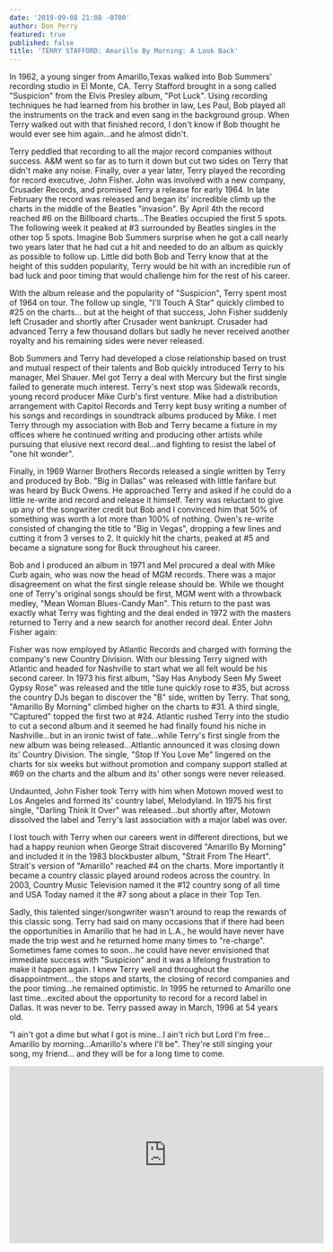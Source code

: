 ```yaml
---
date: '2019-09-08 21:08 -0700'
author: Don Perry
featured: true
published: false
title: 'TERRY STAFFORD: Amarillo By Morning: A Look Back'
---
```

In 1962, a young singer from Amarillo,Texas walked into Bob Summers' recording studio in El Monte, CA.  Terry Stafford brought in a song called "Suspicion" from the Elvis Presley album, "Pot Luck".  Using recording techniques he had learned from his brother in law, Les Paul, Bob played all the instruments on the track and even sang in the background group.  When Terry walked out with that finished record, I don't know if Bob thought he would ever see him again...and he almost didn't.  

Terry peddled that recording to all the major record companies without success.  A&M went so far as to turn it down but cut two sides on Terry that didn't make any noise.  Finally, over a year later, Terry played the recording for record executive, John Fisher.  John was involved with a new company, Crusader Records, and promised Terry a release for early 1964.  In late February the record was released and began its' incredible climb up the charts in the middle of the Beatles "invasion".  By April 4th the record reached #6 on the Billboard charts...The Beatles occupied the first 5 spots.  The following week it peaked at #3 surrounded by Beatles singles in the other top 5 spots. Imagine Bob Summers surprise when he got a call nearly two years later that he had cut a hit and needed to do an album as quickly as possible to follow up.  Little did both Bob and Terry know that at the height of this sudden popularity, Terry would be hit with an incredible run of bad luck and poor timing that would challenge him for the rest of his career.

With the album release and the popularity of "Suspicion", Terry spent most of 1964 on tour.  The follow up single, "I'll Touch A Star" quickly climbed to #25 on the charts... but at the height of that success, John Fisher suddenly left Crusader and shortly after Crusader went bankrupt.  Crusader had advanced Terry a few thousand dollars but sadly he never received another royalty and his remaining sides were never released.

Bob Summers and Terry had developed a close relationship based on trust and mutual respect of their talents and Bob quickly introduced Terry to his manager, Mel Shauer.  Mel got Terry a deal with Mercury but the first single failed to generate much interest.  Terry's next stop was Sidewalk records, young record producer Mike Curb's first venture.  Mike had a distribution arrangement with Capitol Records and Terry kept busy writing a number of his songs and recordings in soundtrack albums produced by Mike.  I met Terry through my association with Bob and Terry became a fixture in my offices where he continued writing and producing other artists while pursuing that elusive next record deal...and fighting to resist the label of "one hit wonder".

Finally, in 1969 Warner Brothers Records released a single written by Terry and produced by Bob.  "Big in Dallas" was released with little fanfare but was heard by Buck Owens.  He approached Terry and asked if he could do a little re-write and record and release it himself.  Terry was reluctant to give up any of the songwriter credit but Bob and I convinced him that 50% of something was worth a lot more than 100% of nothing.  Owen's re-write consisted of changing the title to "Big in Vegas", dropping a few lines and cutting it from 3 verses to 2.   It quickly hit the charts, peaked at #5 and became a signature song for Buck throughout his career.

Bob and I produced an album in 1971 and Mel procured a deal with Mike Curb again, who was now the head of MGM records.  There was a major disagreement on what the first single release should be.  While we thought one of Terry's original songs should be first, MGM went with a throwback medley, "Mean Woman Blues-Candy Man".  This return to the past was exactly what Terry was fighting and the deal ended in 1972 with the masters returned to Terry and a new search for another record deal.  Enter John Fisher again:

Fisher was now employed by Atlantic Records and charged with forming the company's new Country Division.  With our blessing Terry signed with Atlantic and headed for Nashville to start what we all felt would be his second career.  In 1973 his first album, "Say Has Anybody Seen My Sweet Gypsy Rose" was released and the title tune quickly rose to #35, but across the country DJs began to discover the "B" side, written by Terry.  That song, "Amarillo By Morning" climbed higher on the charts to #31.  A third single, "Captured" topped the first two at #24.  Atlantic rushed Terry into the studio to cut a second album and it seemed he had finally found his niche in Nashville...but in an ironic twist of fate...while Terry's first single from the new album was being released...Altlantic announced it was closing down its' Country Division.  The single, "Stop If You Love Me" lingered on the charts for six weeks but without promotion and company support stalled at #69 on the charts and the album and its' other songs were never released.

Undaunted, John Fisher took Terry with him when Motown moved west to Los Angeles and formed its' country label, Melodyland. In 1975 his first single, "Darling Think It Over" was released...but shortly after, Motown dissolved the label and Terry's last association with a major label was over.

I lost touch with Terry when our careers went in different directions, but we had a happy reunion when George Strait discovered "Amarillo By Morning" and included it in the 1983 blockbuster album, "Strait From The Heart".  Strait's version of "Amarillo" reached #4 on the charts.  More importantly it became a country classic played around rodeos across the country.  In 2003, Country Music Television named it the #12 country song of all time and USA Today named it the #7 song about a place in their Top Ten.

Sadly, this talented singer/songwriter wasn't around to reap the rewards of this classic song.  Terry had said on many occasions that if there had been the opportunities in Amarillo that he had in L.A., he would have never have made the trip west and he returned home many times to "re-charge".   Sometimes fame comes to soon...he could have never envisioned that immediate success with "Suspicion" and it was a lifelong frustration to make it happen again.  I knew Terry well and throughout the disappointment... the stops and starts, the closing of record companies and the poor timing...he remained optimistic.  In 1995 he returned to Amarillo one last time...excited about the opportunity to record for a record label in Dallas.  It was never to be.  Terry passed away in March, 1996 at 54 years old.

"I ain't got a dime but what I got is mine...I ain't rich but Lord I'm free... Amarillo by morning...Amarillo's where I'll be".  They're still singing your song, my friend... and they will be for a long time to come.

<iframe width="560" height="315" src="https://www.youtube.com/embed/la6ixqpAJUU" frameborder="0" allow="accelerometer; autoplay; clipboard-write; encrypted-media; gyroscope; picture-in-picture" allowfullscreen></iframe>
